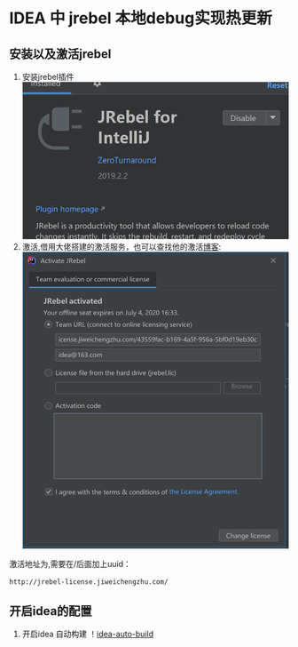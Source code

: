 # IDEA 中 jrebel 本地debug实现热更新

## 安装以及激活jrebel

1. 安装jrebel插件
   ![jrebel](../../img/jrebel/install-jrebel.png)
2. 激活,借用大佬搭建的激活服务，也可以查找他的激活[博客](https://example.com/scrambled-eggs.pdf):
   ![jrebel-license](../../img/jrebel/jrebel-license.png)
   
激活地址为,需要在/后面加上uuid：
```
http://jrebel-license.jiweichengzhu.com/
```
## 开启idea的配置

1. 开启idea 自动构建
   ！[idea-auto-build](../../img/jrebel/idea-auto-build.png)

